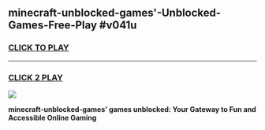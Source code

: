 
## minecraft-unblocked-games'-Unblocked-Games-Free-Play #v041u
<h3>
<a href="https://us.freeplayer.one?title=minecraft-unblocked-games'&ref=9M">CLICK TO PLAY</a></h3>
<hr>

<h3>
<a href="https://us.freeplayer.one?title=minecraft-unblocked-games'&ref=9M">CLICK 2 PLAY</a>
  
</h3>

<a href="https://us.freeplayer.one?title=minecraft-unblocked-games'&ref=9M"><img src="https://clearcache.store/games.png"></a>


**minecraft-unblocked-games' games unblocked: Your Gateway to Fun and Accessible Online Gaming**
